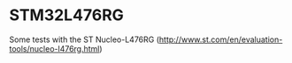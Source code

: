 # STM32L476RG
Some tests with the ST Nucleo-L476RG
(http://www.st.com/en/evaluation-tools/nucleo-l476rg.html)
